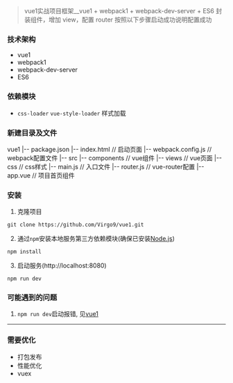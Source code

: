 > vue1实战项目框架__vue1 + webpack1 + webpack-dev-server + ES6
> 封装组件，增加 view，配置 router
> 按照以下步骤启动成功说明配置成功

### 技术架构
* vue1
* webpack1
* webpack-dev-server
* ES6

### 依赖模块
* `css-loader` `vue-style-loader`  样式加载

### 新建目录及文件
vue1
    |-- package.json
    |-- index.html         // 启动页面
    |-- webpack.config.js  // webpack配置文件
    |-- src
        |-- components     // vue组件
        |-- views          // vue页面
        |-- css            // css样式
        |-- main.js        // 入口文件
        |-- router.js      // vue-router配置
        |-- app.vue        // 项目首页组件

### 安装
1. 克隆项目
```
git clone https://github.com/Virgo9/vue1.git
```

2. 通过`npm`安装本地服务第三方依赖模块(确保已安装[Node.js](https://nodejs.org/))
```
npm install
```

3. 启动服务(http://localhost:8080)
```
npm run dev
```

### 可能遇到的问题
1. `npm run dev`启动报错, 见[vue1](https://github.com/Virgo9/myNotes/blob/master/vue-version.md)

---

### 需要优化
* 打包发布
* 性能优化
* vuex
